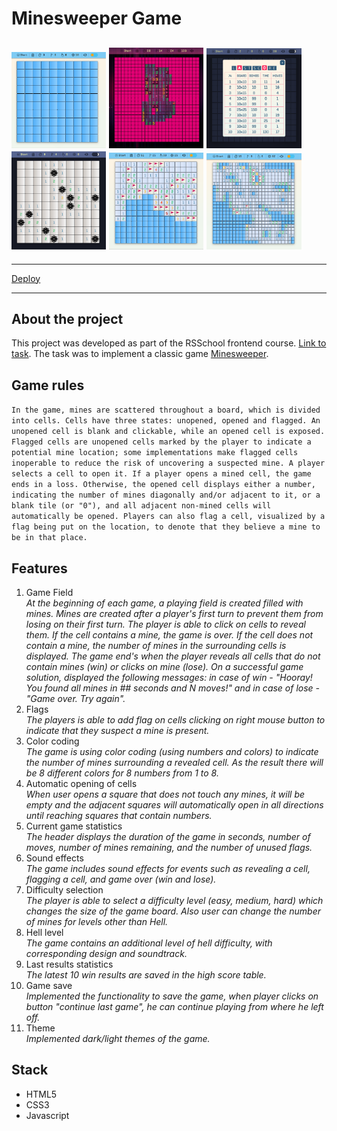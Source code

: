 # Minesweeper Game

## <img src="https://raw.githubusercontent.com/antasth/images-for-readme.md/main/Minesweeper/minesweeper1.png" width="30%"></img> <img src="https://raw.githubusercontent.com/antasth/images-for-readme.md/main/Minesweeper/minesweeper2.png" width="30%"></img> <img src="https://raw.githubusercontent.com/antasth/images-for-readme.md/main/Minesweeper/minesweeper3.png" width="30%"></img> <img src="https://raw.githubusercontent.com/antasth/images-for-readme.md/main/Minesweeper/minesweeper4.png" width="30%"></img> <img src="https://raw.githubusercontent.com/antasth/images-for-readme.md/main/Minesweeper/minesweeper5.png" width="30%"></img> <img src="https://raw.githubusercontent.com/antasth/images-for-readme.md/main/Minesweeper/minesweeper6.png" width="30%"></img>

---

[Deploy](https://antasth.github.io/Minesweeper/)

---

## **About the project**

This project was developed as part of the RSSchool frontend course. [Link to task](https://github.com/rolling-scopes-school/tasks/blob/master/tasks/minesweeper/README.md). The task was to implement a classic game [Minesweeper](<https://en.wikipedia.org/wiki/Minesweeper_(video_game)>).

## **Game rules**

`In the game, mines are scattered throughout a board, which is divided into cells. Cells have three states: unopened, opened and flagged. An unopened cell is blank and clickable, while an opened cell is exposed. Flagged cells are unopened cells marked by the player to indicate a potential mine location; some implementations make flagged cells inoperable to reduce the risk of uncovering a suspected mine. A player selects a cell to open it. If a player opens a mined cell, the game ends in a loss. Otherwise, the opened cell displays either a number, indicating the number of mines diagonally and/or adjacent to it, or a blank tile (or "0"), and all adjacent non-mined cells will automatically be opened. Players can also flag a cell, visualized by a flag being put on the location, to denote that they believe a mine to be in that place.`

## **Features**

1. Game Field  
   _At the beginning of each game, a playing field is created filled with mines. Mines are created after a player's first turn to prevent them from losing on their first turn. The player is able to click on cells to reveal them. If the cell contains a mine, the game is over. If the cell does not contain a mine, the number of mines in the surrounding cells is displayed. The game end's when the player reveals all cells that do not contain mines (win) or clicks on mine (lose). On a successful game solution, displayed the following messages: in case of win - "Hooray! You found all mines in ## seconds and N moves!" and in case of lose - "Game over. Try again"._
2. Flags  
   _The players is able to add flag on cells clicking on right mouse button to indicate that they suspect a mine is present._
3. Color coding  
   _The game is using color coding (using numbers and colors) to indicate the number of mines surrounding a revealed cell. As the result there will be 8 different colors for 8 numbers from 1 to 8._
4. Automatic opening of cells  
   _When user opens a square that does not touch any mines, it will be empty and the adjacent squares will automatically open in all directions until reaching squares that contain numbers._
5. Current game statistics  
   _The header displays the duration of the game in seconds, number of moves, number of mines remaining, and the number of unused flags._
6. Sound effects  
   _The game includes sound effects for events such as revealing a cell, flagging a cell, and game over (win and lose)._
7. Difficulty selection  
   _The player is able to select a difficulty level (easy, medium, hard) which changes the size of the game board. Also user can change the number of mines for levels other than Hell._
8. Hell level  
   _The game contains an additional level of hell difficulty, with corresponding design and soundtrack._
9. Last results statistics  
   _The latest 10 win results are saved in the high score table._
10. Game save  
    _Implemented the functionality to save the game, when player clicks on button "continue last game", he can continue playing from where he left off._
11. Theme  
    _Implemented dark/light themes of the game._

## **Stack**

- HTML5
- CSS3
- Javascript
